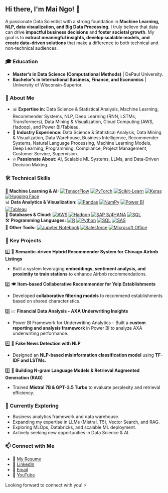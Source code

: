 ## Hi there, I'm Mai Ngo! 👋
A passionate Data Scientist with a strong foundation in **Machine Learning, NLP, data visualization, and Big Data Processing**. I truly believe that data can drive **impactful business decisions** and **foster societal growth**. My goal is to **extract meaningful insights, develop scalable models, and create data-driven solutions** that make a difference to both technical and non-technical audiences.

### 🎓 Education
- **Master’s in Data Science (Computational Methods)** | DePaul University.
- **Bachelor’s in International Business, Finance, and Economics** | University of Wisconsin-Superior.

### 🚀 About Me
- 📊 **Expertise in:** Data Science & Statistical Analysis, Machine Learning, Recommender Systems, NLP, Deep Learning (RNN, LSTMs, Transformers), Data Mining & Visualization, Cloud Computing (AWS, Hadoop), and Power BI/Tableau.
- 📌 **Industry Experience:** Data Science & Statistical Analysis, Data Mining & Visualization, Data Warehouse, Business Intelligence, Recommender Systems, Natural Language Processing, Machine Learning Models, Deep Learning, Programming, Compliance, Project Management, Customer Service, Supervision.
- 🔥 **Passionate About:** AI, Scalable ML Systems, LLMs, and Data-Driven Decision Making.
  
### 🛠 Technical Skills  
🚀 **Machine Learning & AI:**
[![TensorFlow](https://img.shields.io/badge/TensorFlow-FF6F00?style=for-the-badge&logo=tensorflow&logoColor=white)](https://www.tensorflow.org/)
[![PyTorch](https://img.shields.io/badge/PyTorch-EE4C2C?style=for-the-badge&logo=pytorch&logoColor=white)](https://pytorch.org/) 
[![Scikit-Learn](https://img.shields.io/badge/Scikit_Learn-F7931E?style=for-the-badge&logo=scikitlearn&logoColor=white)](https://scikit-learn.org/)
[![Keras](https://img.shields.io/badge/Keras-D00000?style=for-the-badge&logo=keras&logoColor=white)](https://keras.io/) 
[![Hugging Face](https://img.shields.io/badge/Hugging_Face-FFCC00?style=for-the-badge&logo=huggingface&logoColor=white)](https://huggingface.co/) <br /> 
📊 **Data Analytics & Visualization:**
[![Pandas](https://img.shields.io/badge/Pandas-150458?style=for-the-badge&logo=pandas&logoColor=white)](https://pandas.pydata.org/)
[![NumPy](https://img.shields.io/badge/NumPy-013243?style=for-the-badge&logo=numpy&logoColor=white)](https://numpy.org/)
[![Power BI](https://img.shields.io/badge/Power_BI-F2C811?style=for-the-badge&logo=powerbi&logoColor=black)](https://powerbi.microsoft.com/)
[![Tableau](https://img.shields.io/badge/Tableau-E97627?style=for-the-badge&logo=tableau&logoColor=white)](https://www.tableau.com/) <br /> 
💾 **Databases & Cloud:**
[![AWS](https://img.shields.io/badge/AWS-FF9900?style=for-the-badge&logo=amazonaws&logoColor=white)](https://aws.amazon.com/)
[![Hadoop](https://img.shields.io/badge/Hadoop-66CCFF?style=for-the-badge&logo=apachehadoop&logoColor=white)](https://hadoop.apache.org/)
[![SAP S/4HANA](https://img.shields.io/badge/SAP_S/4HANA-0FAAFF?style=for-the-badge&logo=sap&logoColor=white)](https://www.sap.com/products/s4hana-erp.html)
[![SQL](https://img.shields.io/badge/SQL-CC2927?style=for-the-badge&logo=microsoftsqlserver&logoColor=white)](https://www.microsoft.com/en-us/sql-server) <br /> 
🛠 **Programming Languages:**
[![R](https://img.shields.io/badge/R-276DC3?style=for-the-badge&logo=r&logoColor=white)](https://www.r-project.org/)
[![Python](https://img.shields.io/badge/Python-3776AB?style=for-the-badge&logo=python&logoColor=white)](https://www.python.org/)
[![SQL](https://img.shields.io/badge/SQL-CC2927?style=for-the-badge&logo=microsoftsqlserver&logoColor=white)](https://www.microsoft.com/en-us/sql-server)
[![SAS](https://img.shields.io/badge/SAS-0076C6?style=for-the-badge&logo=sas&logoColor=white)](https://www.sas.com/) <br /> 
📂 **Other Tools:**
[![Jupyter Notebook](https://img.shields.io/badge/Jupyter-F37626?style=for-the-badge&logo=jupyter&logoColor=white)](https://jupyter.org/)
[![Salesforce](https://img.shields.io/badge/Salesforce-00A1E0?style=for-the-badge&logo=salesforce&logoColor=white)](https://www.salesforce.com/)
[![Microsoft Office](https://img.shields.io/badge/Microsoft%20Office-D83B01?style=for-the-badge&logo=microsoft-office&logoColor=white)](https://www.microsoft.com/microsoft-365) <br /> 
  
### 🔎 Key Projects
1️⃣ 🏡 **Semantic-driven Hybrid Recommender System for Chicago Airbnb Listings** <br />
- Built a system leveraging **embeddings, sentiment analysis, and proximity to train stations** to enhance Airbnb recommendations.
  
2️⃣ 🍽️ **Item-based Collaborative Recommender for Yelp Establishments** <br />
- Developed **collaborative filtering models** to recommend establishments based on shared characteristics.
  
3️⃣ 📈 **Financial Data Analysis - AXA Underwriting Insights** <br />
- Power BI Framework for Underwriting Analytics – Built a **custom reporting and analysis framework** in Power BI to analyze AXA underwriting performance.
  
4️⃣ 📰 **Fake News Detection with NLP** <br />
- Designed an **NLP-based misinformation classification model** using **TF-IDF and LSTMs.**
  
5️⃣ 🤖 **Building N-gram Language Models & Retrieval Augmented Generation (RAG)** <br />
- Trained **Mistral 7B & GPT-3.5 Turbo** to evaluate perplexity and retrieval efficiency.
  
### 🌱 Currently Exploring
- Business analytics framework and data warehouse.
- Expanding my expertise in LLMs (Mistral, T5), Vector Search, and RAG.
- Exploring MLOps, Databricks, and scalable ML deployment.
- Actively seeking new opportunities in Data Science & AI.
  
### 📫 Connect with Me
- 📄 [My Resume](https://github.com/pngo1997/pngo1997/blob/main/resume.pdf)
- 💼 [LinkedIn](https://www.linkedin.com/in/mai-ngo1997)
- 📧 [Email](mailto:maingo041197@gmail.com)
- 🎥 [YouTube](https://www.youtube.com/@maimummimngo)
  
Looking forward to connect with you! ⚡
